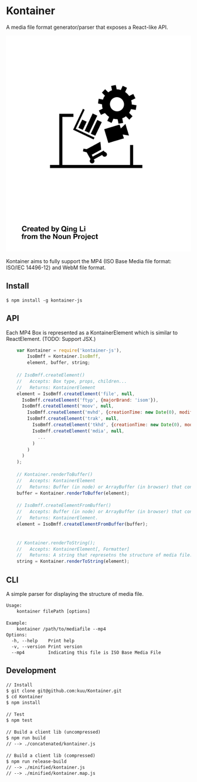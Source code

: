# Kontainer
A media file format generator/parser that exposes a React-like API.

![logo](logo.png)

Kontainer aims to fully support the MP4 (ISO Base Media file format: ISO/IEC 14496-12) and WebM file format.

## Install

```
$ npm install -g kontainer-js
```

## API

Each MP4 Box is represented as a KontainerElement which is similar to ReactElement.
(TODO: Support JSX.)

```js
    var Kontainer = require('kontainer-js'),
        IsoBmff = Kontainer.IsoBmff,
        element, buffer, string;

    // IsoBmff.createElement()
    //   Accepts: Box type, props, children...
    //   Returns: KontainerElement
    element = IsoBmff.createElement('file', null,
      IsoBmff.createElement('ftyp', {majorBrand: 'isom'}),
      IsoBmff.createElement('moov', null,
        IsoBmff.createElement('mvhd', {creationTime: new Date(0), modificationTime: new Date(0), timeScale: 1, nextTrackId: 4}),
        IsoBmff.createElement('trak', null,
          IsoBmff.createElement('tkhd', {creationTime: new Date(0), modificationTime: new Date(0), trackId: 1, width: 640, height: 480}),
          IsoBmff.createElement('mdia', null,
            ...
          )
        )
      )
    );

    // Kontainer.renderToBuffer()
    //   Accepts: KontainerElement
    //   Returns: Buffer (in node) or ArrayBuffer (in browser) that contains a media stream
    buffer = Kontainer.renderToBuffer(element);

    // IsoBmff.createElementFromBuffer()
    //   Accepts: Buffer (in node) or ArrayBuffer (in browser) that contains a media stream [, offset=0]
    //   Returns: KontainerElement.
    element = IsoBmff.createElementFromBuffer(buffer);

    
    // Kontainer.renderToString();
    //   Accepts: KontainerElement[, Formatter]
    //   Returns: A string that represetns the structure of media file.
    string = Kontainer.renderToString(element);
```

## CLI

A simple parser for displaying the structure of media file.

```
Usage:
    kontainer filePath [options]

Example:
    kontainer /path/to/mediafile --mp4
Options:
  -h, --help    Print help
  -v, --version Print version
  --mp4         Indicating this file is ISO Base Media File
```

## Development

```
// Install
$ git clone git@github.com:kuu/Kontainer.git
$ cd Kontainer
$ npm install

// Test
$ npm test

// Build a client lib (uncompressed)
$ npm run build
// --> ./concatenated/kontainer.js

// Build a client lib (compressed)
$ npm run release-build
// --> ./minified/kontainer.js
// --> ./minified/kontainer.map.js
```
